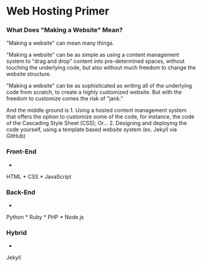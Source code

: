 # Web Hosting Primer

### What Does "Making a Website" Mean?

"Making a website" can mean many things. 

"Making a website" can be as simple as using a content management system to "drag and drop" content into pre-determined spaces, without touching the underlying code, but also without much freedom to change the website structure. 

"Making a website" can be as sophisticated as writing all of the underlying code from scratch, to create a highly customized website. But with the freedom to customize comes the risk of "jank."

And the middle ground is 
1. 
Using a hosted content management system that offers the option to customize some of the code, for instance, the code of the Cascading Style Sheet (CSS); Or...
2. Designing and deploying the code yourself, using a template based website system (ex. Jekyll via GitHub)
 

### Front-End
* 
HTML
* 
CSS
* 
JavaScript

### Back-End
* 
Python
* 
Ruby
* 
PHP
* 
Node.js

### Hybrid
* 
Jekyll



